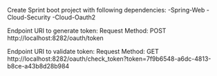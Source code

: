 Create Sprint boot project with following dependencies:
-Spring-Web
-Cloud-Security
-Cloud-Oauth2

Endpoint URI to generate token: 
Request Method: POST
http://localhost:8282/oauth/token

Endpoint URI to validate token:
Request Method: GET
http://localhost:8282/oauth/check_token?token=7f9b6548-a6dc-4813-b8ce-a43b8d28b984

